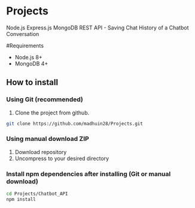 # Projects
Node.js Express.js MongoDB REST API - Saving Chat History of a Chatbot Conversation

#Requirements
- Node.js 8+
- MongoDB 4+


## How to install

### Using Git (recommended)

1.  Clone the project from github.

```bash
git clone https://github.com/madhuin28/Projects.git
```

### Using manual download ZIP

1.  Download repository
2.  Uncompress to your desired directory

### Install npm dependencies after installing (Git or manual download)

```bash
cd Projects/Chatbot_API
npm install
```
